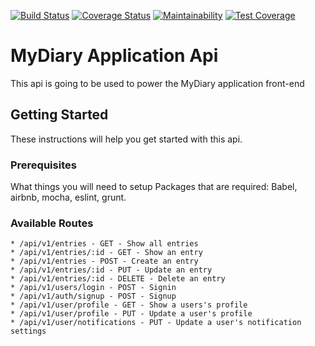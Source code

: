 [![Build Status](https://travis-ci.org/kampkelly/MyDiaryApi.svg?branch=develop)](https://travis-ci.org/kampkelly/MyDiaryApi) [![Coverage Status](https://coveralls.io/repos/github/kampkelly/MyDiaryApi/badge.svg?branch=develop)](https://coveralls.io/github/kampkelly/MyDiaryApi?branch=develop) [![Maintainability](https://api.codeclimate.com/v1/badges/6d877ab9590a243bf8db/maintainability)](https://codeclimate.com/github/kampkelly/MyDiaryApi/maintainability) [![Test Coverage](https://api.codeclimate.com/v1/badges/6d877ab9590a243bf8db/test_coverage)](https://codeclimate.com/github/kampkelly/MyDiaryApi/test_coverage)

# MyDiary Application Api

This api is going to be used to power the MyDiary application front-end

## Getting Started

These instructions will help you get started with this api.


### Prerequisites

What things you will need to setup
Packages that are required:
Babel, airbnb, mocha, eslint, grunt.

### Available Routes

```
* /api/v1/entries - GET - Show all entries
* /api/v1/entries/:id - GET - Show an entry
* /api/v1/entries - POST - Create an entry
* /api/v1/entries/:id - PUT - Update an entry
* /api/v1/entries/:id - DELETE - Delete an entry
* /api/v1/users/login - POST - Signin
* /api/v1/auth/signup - POST - Signup
* /api/v1/user/profile - GET - Show a users's profile
* /api/v1/user/profile - PUT - Update a user's profile
* /api/v1/user/notifications - PUT - Update a user's notification settings
```
